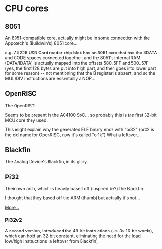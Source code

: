 # CPU cores

## 8051

An 8051-compatible core, actually might be in some connection with
the Appotech's (Buildwin's) 8051 core...

e.g. AX225 USB Card reader chip blob has an 8051 core that has the XDATA and CODE spaces
connected together, and the 8051's internal RAM (DATA/IDATA) is actually mapped into the
offsets 580..5FF and 500..57F (yes, the first 128 bytes are put into high part, and then goes into lower part for some reason)
-- not mentioning that the B register is absent, and so the MUL/DIV instructions are essentailly a NOP...

## OpenRISC

The OpenRISC!

Seems to be present in the AC4100 SoC... so probably this is *the* first 32-bit MCU core they used.

This might explain why the generated ELF binary ends with "or32" (or32 is the old name for OpenRISC, now it's called "or1k")
What a leftover...

## Blackfin

The Analog Device's Blackfin, in its glory.

## Pi32

Their own arch, which is heavily based off (inspired by?) the Blackfin.

I thought that they based off the ARM (thumb) but actually it's not...

[More...](pi32.md)

### Pi32v2

A second version, introduced the 48-bit instructions (i.e. 3x 16-bit words), which can hold
an 32-bit constant, eliminating the need for the load low/high instructions (a leftover from Blackfin).
